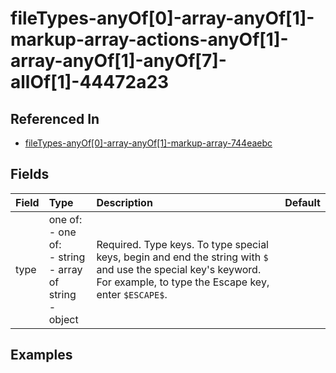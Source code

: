 
# fileTypes-anyOf[0]-array-anyOf[1]-markup-array-actions-anyOf[1]-array-anyOf[1]-anyOf[7]-allOf[1]-44472a23



## Referenced In

- [fileTypes-anyOf[0]-array-anyOf[1]-markup-array-744eaebc](/docs/references/schemas/filetypes-anyof-0--array-anyof-1--markup-array-744eaebc)

## Fields

Field | Type | Description | Default
:-- | :-- | :-- | :--
type | one of:<br/>- one of:<br/>- string<br/>- array of string<br/>- object | Required. Type keys. To type special keys, begin and end the string with `$` and use the special key's keyword. For example, to type the Escape key, enter `$ESCAPE$`. | 

## Examples
